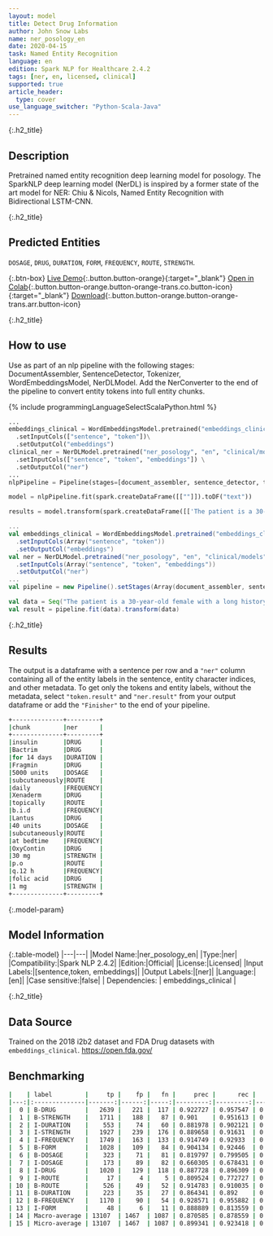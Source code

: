 ```yaml
---
layout: model
title: Detect Drug Information
author: John Snow Labs
name: ner_posology_en
date: 2020-04-15
task: Named Entity Recognition
language: en
edition: Spark NLP for Healthcare 2.4.2
tags: [ner, en, licensed, clinical]
supported: true
article_header:
  type: cover
use_language_switcher: "Python-Scala-Java"
---
```


{:.h2_title}
## Description
Pretrained named entity recognition deep learning model for posology. The SparkNLP deep learning model (NerDL) is inspired by a former state of the art model for NER: Chiu & Nicols, Named Entity Recognition with Bidirectional LSTM-CNN. 

{:.h2_title}
## Predicted Entities 
``DOSAGE``, ``DRUG``, ``DURATION``, ``FORM``, ``FREQUENCY``, ``ROUTE``, ``STRENGTH``.

{:.btn-box}
[Live Demo](https://demo.johnsnowlabs.com/healthcare/NER_POSOLOGY/){:.button.button-orange}{:target="_blank"}
[Open in Colab](https://githubtocolab.com/JohnSnowLabs/spark-nlp-workshop/blob/master/tutorials/Certification_Trainings/Healthcare/1.Clinical_Named_Entity_Recognition_Model.ipynb){:.button.button-orange.button-orange-trans.co.button-icon}{:target="_blank"}
[Download](https://s3.amazonaws.com/auxdata.johnsnowlabs.com/clinical/models/ner_posology_en_2.4.4_2.4_1584452534235.zip){:.button.button-orange.button-orange-trans.arr.button-icon}

{:.h2_title}
## How to use
Use as part of an nlp pipeline with the following stages: DocumentAssembler, SentenceDetector, Tokenizer, WordEmbeddingsModel, NerDLModel. Add the NerConverter to the end of the pipeline to convert entity tokens into full entity chunks.

<div class="tabs-box" markdown="1">

{% include programmingLanguageSelectScalaPython.html %}


```python
...
embeddings_clinical = WordEmbeddingsModel.pretrained("embeddings_clinical", "en", "clinical/models")\
  .setInputCols(["sentence", "token"])\
  .setOutputCol("embeddings")
clinical_ner = NerDLModel.pretrained("ner_posology", "en", "clinical/models") \
  .setInputCols(["sentence", "token", "embeddings"]) \
  .setOutputCol("ner")
...
nlpPipeline = Pipeline(stages=[document_assembler, sentence_detector, tokenizer, embeddings_clinical, clinical_ner, ner_converter])

model = nlpPipeline.fit(spark.createDataFrame([[""]]).toDF("text"))

results = model.transform(spark.createDataFrame([['The patient is a 30-year-old female with a long history of insulin dependent diabetes, type 2; coronary artery disease; chronic renal insufficiency; peripheral vascular disease, also secondary to diabetes; who was originally admitted to an outside hospital for what appeared to be acute paraplegia, lower extremities. She did receive a course of Bactrim for 14 days for UTI. Evidently, at some point in time, the patient was noted to develop a pressure-type wound on the sole of her left foot and left great toe. She was also noted to have a large sacral wound; this is in a similar location with her previous laminectomy, and this continues to receive daily care. The patient was transferred secondary to inability to participate in full physical and occupational therapy and continue medical management of her diabetes, the sacral decubitus, left foot pressure wound, and associated complications of diabetes. She is given Fragmin 5000 units subcutaneously daily, Xenaderm to wounds topically b.i.d., Lantus 40 units subcutaneously at bedtime, OxyContin 30 mg p.o. q.12 h., folic acid 1 mg daily, levothyroxine 0.1 mg p.o. daily, Prevacid 30 mg daily, Avandia 4 mg daily, Norvasc 10 mg daily, Lexapro 20 mg daily, aspirin 81 mg daily, Senna 2 tablets p.o. q.a.m., Neurontin 400 mg p.o. t.i.d., Percocet 5/325 mg 2 tablets q.4 h. p.r.n., magnesium citrate 1 bottle p.o. p.r.n., sliding scale coverage insulin, Wellbutrin 100 mg p.o. daily, and Bactrim DS b.i.d.']], ["text"]))

```

```scala
...
val embeddings_clinical = WordEmbeddingsModel.pretrained("embeddings_clinical", "en", "clinical/models")
  .setInputCols(Array("sentence", "token"))
  .setOutputCol("embeddings")
val ner = NerDLModel.pretrained("ner_posology", "en", "clinical/models") 
  .setInputCols(Array("sentence", "token", "embeddings")) 
  .setOutputCol("ner")
...
val pipeline = new Pipeline().setStages(Array(document_assembler, sentence_detector, tokenizer, embeddings_clinical, ner, ner_converter))

val data = Seq("The patient is a 30-year-old female with a long history of insulin dependent diabetes, type 2; coronary artery disease; chronic renal insufficiency; peripheral vascular disease, also secondary to diabetes; who was originally admitted to an outside hospital for what appeared to be acute paraplegia, lower extremities. She did receive a course of Bactrim for 14 days for UTI. Evidently, at some point in time, the patient was noted to develop a pressure-type wound on the sole of her left foot and left great toe. She was also noted to have a large sacral wound; this is in a similar location with her previous laminectomy, and this continues to receive daily care. The patient was transferred secondary to inability to participate in full physical and occupational therapy and continue medical management of her diabetes, the sacral decubitus, left foot pressure wound, and associated complications of diabetes. She is given Fragmin 5000 units subcutaneously daily, Xenaderm to wounds topically b.i.d., Lantus 40 units subcutaneously at bedtime, OxyContin 30 mg p.o. q.12 h., folic acid 1 mg daily, levothyroxine 0.1 mg p.o. daily, Prevacid 30 mg daily, Avandia 4 mg daily, Norvasc 10 mg daily, Lexapro 20 mg daily, aspirin 81 mg daily, Senna 2 tablets p.o. q.a.m., Neurontin 400 mg p.o. t.i.d., Percocet 5/325 mg 2 tablets q.4 h. p.r.n., magnesium citrate 1 bottle p.o. p.r.n., sliding scale coverage insulin, Wellbutrin 100 mg p.o. daily, and Bactrim DS b.i.d.").toDF("text")
val result = pipeline.fit(data).transform(data)
```
</div>

{:.h2_title}
## Results
The output is a dataframe with a sentence per row and a ``"ner"`` column containing all of the entity labels in the sentence, entity character indices, and other metadata. To get only the tokens and entity labels, without the metadata, select ``"token.result"`` and ``"ner.result"`` from your output dataframe or add the ``"Finisher"`` to the end of your pipeline.

```bash
+--------------+---------+
|chunk         |ner      |
+--------------+---------+
|insulin       |DRUG     |
|Bactrim       |DRUG     |
|for 14 days   |DURATION |
|Fragmin       |DRUG     |
|5000 units    |DOSAGE   |
|subcutaneously|ROUTE    |
|daily         |FREQUENCY|
|Xenaderm      |DRUG     |
|topically     |ROUTE    |
|b.i.d         |FREQUENCY|
|Lantus        |DRUG     |
|40 units      |DOSAGE   |
|subcutaneously|ROUTE    |
|at bedtime    |FREQUENCY|
|OxyContin     |DRUG     |
|30 mg         |STRENGTH |
|p.o           |ROUTE    |
|q.12 h        |FREQUENCY|
|folic acid    |DRUG     |
|1 mg          |STRENGTH |
+--------------+---------+
```

{:.model-param}
## Model Information

{:.table-model}
|---|---|
|Model Name:|ner_posology_en|
|Type:|ner|
|Compatibility:|Spark NLP 2.4.2|
|Edition:|Official|
|License:|Licensed|
|Input Labels:|[sentence,token, embeddings]|
|Output Labels:|[ner]|
|Language:|[en]|
|Case sensitive:|false|
| Dependencies:  | embeddings_clinical              |

{:.h2_title}
## Data Source
Trained on the 2018 i2b2 dataset and FDA Drug datasets with ``embeddings_clinical``.
https://open.fda.gov/


## Benchmarking
```bash
|    | label         |     tp |    fp |   fn |     prec |      rec |       f1 |
|---:|:--------------|-------:|------:|-----:|---------:|---------:|---------:|
|  0 | B-DRUG        |   2639 |   221 |  117 | 0.922727 | 0.957547 | 0.939815 |
|  1 | B-STRENGTH    |   1711 |   188 |   87 | 0.901    | 0.951613 | 0.925615 |
|  2 | I-DURATION    |    553 |    74 |   60 | 0.881978 | 0.902121 | 0.891935 |
|  3 | I-STRENGTH    |   1927 |   239 |  176 | 0.889658 | 0.91631  | 0.902788 |
|  4 | I-FREQUENCY   |   1749 |   163 |  133 | 0.914749 | 0.92933  | 0.921982 |
|  5 | B-FORM        |   1028 |   109 |   84 | 0.904134 | 0.92446  | 0.914184 |
|  6 | B-DOSAGE      |    323 |    71 |   81 | 0.819797 | 0.799505 | 0.809524 |
|  7 | I-DOSAGE      |    173 |    89 |   82 | 0.660305 | 0.678431 | 0.669246 |
|  8 | I-DRUG        |   1020 |   129 |  118 | 0.887728 | 0.896309 | 0.891998 |
|  9 | I-ROUTE       |     17 |     4 |    5 | 0.809524 | 0.772727 | 0.790698 |
| 10 | B-ROUTE       |    526 |    49 |   52 | 0.914783 | 0.910035 | 0.912402 |
| 11 | B-DURATION    |    223 |    35 |   27 | 0.864341 | 0.892    | 0.877953 |
| 12 | B-FREQUENCY   |   1170 |    90 |   54 | 0.928571 | 0.955882 | 0.942029 |
| 13 | I-FORM        |     48 |     6 |   11 | 0.888889 | 0.813559 | 0.849558 |
| 14 | Macro-average | 13107  | 1467  | 1087 | 0.870585 | 0.878559 | 0.874554 |
| 15 | Micro-average | 13107  | 1467  | 1087 | 0.899341 | 0.923418 | 0.911221 |
```